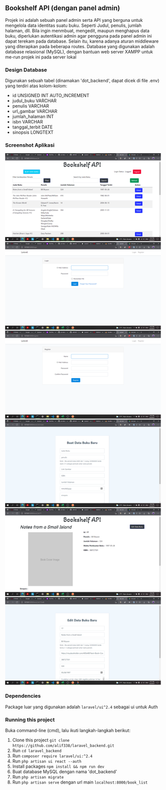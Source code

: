 

## Bookshelf API (dengan panel admin)

Projek ini adalah sebuah panel admin serta API yang berguna untuk mengelola data identitas suatu buku. Seperti Judul, penulis, jumlah halaman, dll. Bila ingin menmbuat, mengedit, maupun menghapus data buku, diperlukan autentikasi admin agar pengguna pada panel admin ini dapat terekam pada database. Selain itu, karena adanya aturan middleware yang diterapkan pada beberapa routes. Database yang digunakan adalah database relasional (MySQL), dengan bantuan web server XAMPP untuk me-run projek ini pada server lokal

### Design Database

Digunakan sebuah tabel (dinamakan 'dot_backend', dapat dicek di file .env) yang terdiri atas kolom-kolom:

- id UNSIGNED INT AUTO_INCREMENT
- judul_buku VARCHAR
- penulis VARCHAR
- url_gambar VARCHAR
- jumlah_halaman INT
- isbn VARCHAR
- tanggal_terbit DATE
- sinopsis LONGTEXT

### Screenshot Aplikasi

<img src="public/screenshot app/Screenshot1.png" alt="...">
<img src="public/screenshot app/Screenshot2.png" alt="...">
<img src="public/screenshot app/Screenshot3.png" alt="...">
<img src="public/screenshot app/Screenshot4.png" alt="...">
<img src="public/screenshot app/Screenshot5.png" alt="...">
<img src="public/screenshot app/Screenshot6.png" alt="...">

### Dependencies

Package luar yang digunakan adalah ```laravel/ui^2.4``` sebagai ui untuk Auth

### Running this project
Buka command-line (cmd), lalu ikuti langkah-langkah berikut:

1. Clone this project ```git clone https://github.com/alif338/laravel_backend.git``` 
2. Run ```cd laravel_backend```
3. Run ```composer require laravel/ui:^2.4```
4. Run ```php artisan ui react --auth```
5. Install packages ```npm install && npm run dev```
6. Buat database MySQL dengan nama 'dot_backend' 
7. Run ```php artisan migrate```
8. Run ```php artisan serve``` dengan url main ```localhost:8000/book_list```
    
